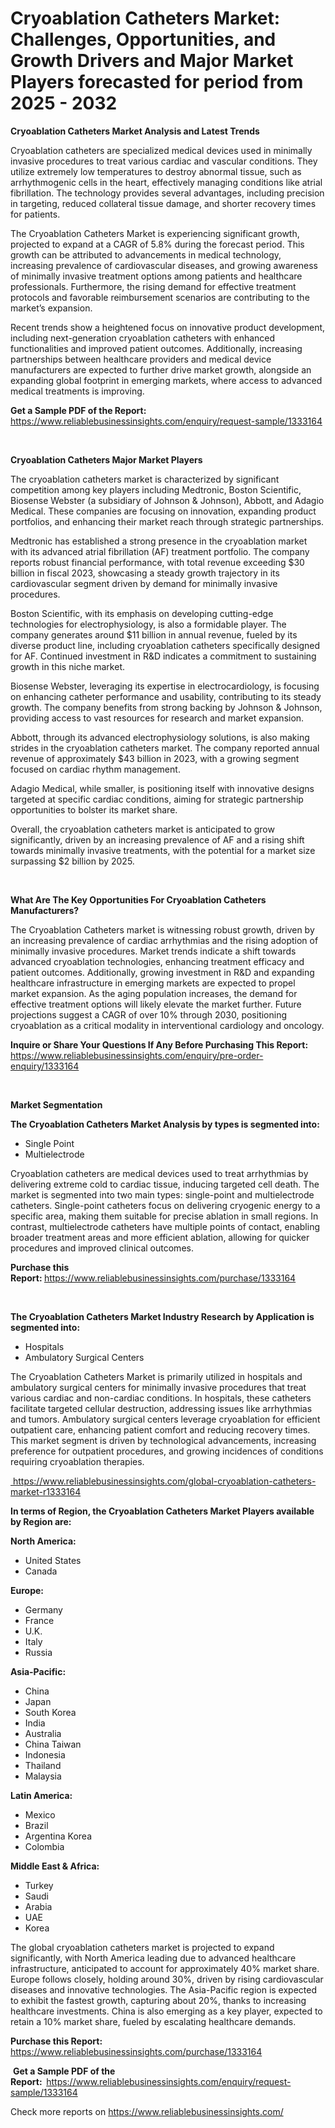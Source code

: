 <p><h1>Cryoablation Catheters Market: Challenges, Opportunities, and Growth Drivers and Major Market Players forecasted for period from 2025 - 2032</h1></p><p><strong>Cryoablation Catheters Market Analysis and Latest Trends</strong></p>
<p><p>Cryoablation catheters are specialized medical devices used in minimally invasive procedures to treat various cardiac and vascular conditions. They utilize extremely low temperatures to destroy abnormal tissue, such as arrhythmogenic cells in the heart, effectively managing conditions like atrial fibrillation. The technology provides several advantages, including precision in targeting, reduced collateral tissue damage, and shorter recovery times for patients.</p><p>The Cryoablation Catheters Market is experiencing significant growth, projected to expand at a CAGR of 5.8% during the forecast period. This growth can be attributed to advancements in medical technology, increasing prevalence of cardiovascular diseases, and growing awareness of minimally invasive treatment options among patients and healthcare professionals. Furthermore, the rising demand for effective treatment protocols and favorable reimbursement scenarios are contributing to the market’s expansion. </p><p>Recent trends show a heightened focus on innovative product development, including next-generation cryoablation catheters with enhanced functionalities and improved patient outcomes. Additionally, increasing partnerships between healthcare providers and medical device manufacturers are expected to further drive market growth, alongside an expanding global footprint in emerging markets, where access to advanced medical treatments is improving.</p></p>
<p><strong>Get a Sample PDF of the Report:&nbsp;</strong> <a href="https://www.reliablebusinessinsights.com/enquiry/request-sample/1333164?utm_campaign=2287&utm_medium=2&utm_source=Github&utm_content=ia&utm_term=24032025&utm_id=cryoablation-catheters">https://www.reliablebusinessinsights.com/enquiry/request-sample/1333164</a></p>
<p>&nbsp;</p>
<p><strong>Cryoablation Catheters Major Market Players</strong></p>
<p><p>The cryoablation catheters market is characterized by significant competition among key players including Medtronic, Boston Scientific, Biosense Webster (a subsidiary of Johnson & Johnson), Abbott, and Adagio Medical. These companies are focusing on innovation, expanding product portfolios, and enhancing their market reach through strategic partnerships.</p><p>Medtronic has established a strong presence in the cryoablation market with its advanced atrial fibrillation (AF) treatment portfolio. The company reports robust financial performance, with total revenue exceeding $30 billion in fiscal 2023, showcasing a steady growth trajectory in its cardiovascular segment driven by demand for minimally invasive procedures.</p><p>Boston Scientific, with its emphasis on developing cutting-edge technologies for electrophysiology, is also a formidable player. The company generates around $11 billion in annual revenue, fueled by its diverse product line, including cryoablation catheters specifically designed for AF. Continued investment in R&D indicates a commitment to sustaining growth in this niche market.</p><p>Biosense Webster, leveraging its expertise in electrocardiology, is focusing on enhancing catheter performance and usability, contributing to its steady growth. The company benefits from strong backing by Johnson & Johnson, providing access to vast resources for research and market expansion.</p><p>Abbott, through its advanced electrophysiology solutions, is also making strides in the cryoablation catheters market. The company reported annual revenue of approximately $43 billion in 2023, with a growing segment focused on cardiac rhythm management.</p><p>Adagio Medical, while smaller, is positioning itself with innovative designs targeted at specific cardiac conditions, aiming for strategic partnership opportunities to bolster its market share.</p><p>Overall, the cryoablation catheters market is anticipated to grow significantly, driven by an increasing prevalence of AF and a rising shift towards minimally invasive treatments, with the potential for a market size surpassing $2 billion by 2025.</p></p>
<p>&nbsp;</p>
<p><strong>What Are The Key Opportunities For Cryoablation Catheters Manufacturers?</strong></p>
<p><p>The Cryoablation Catheters market is witnessing robust growth, driven by an increasing prevalence of cardiac arrhythmias and the rising adoption of minimally invasive procedures. Market trends indicate a shift towards advanced cryoablation technologies, enhancing treatment efficacy and patient outcomes. Additionally, growing investment in R&D and expanding healthcare infrastructure in emerging markets are expected to propel market expansion. As the aging population increases, the demand for effective treatment options will likely elevate the market further. Future projections suggest a CAGR of over 10% through 2030, positioning cryoablation as a critical modality in interventional cardiology and oncology.</p></p>
<p><strong>Inquire or Share Your Questions If Any Before Purchasing This Report:</strong> <a href="https://www.reliablebusinessinsights.com/enquiry/pre-order-enquiry/1333164?utm_campaign=2287&utm_medium=2&utm_source=Github&utm_content=ia&utm_term=24032025&utm_id=cryoablation-catheters">https://www.reliablebusinessinsights.com/enquiry/pre-order-enquiry/1333164</a></p>
<p>&nbsp;</p>
<p><strong>Market Segmentation</strong></p>
<p><strong>The Cryoablation Catheters Market Analysis by types is segmented into:</strong></p>
<p><ul><li>Single Point</li><li>Multielectrode</li></ul></p>
<p><p>Cryoablation catheters are medical devices used to treat arrhythmias by delivering extreme cold to cardiac tissue, inducing targeted cell death. The market is segmented into two main types: single-point and multielectrode catheters. Single-point catheters focus on delivering cryogenic energy to a specific area, making them suitable for precise ablation in small regions. In contrast, multielectrode catheters have multiple points of contact, enabling broader treatment areas and more efficient ablation, allowing for quicker procedures and improved clinical outcomes.</p></p>
<p><strong>Purchase this Report:&nbsp;</strong><a href="https://www.reliablebusinessinsights.com/purchase/1333164?utm_campaign=2287&utm_medium=2&utm_source=Github&utm_content=ia&utm_term=24032025&utm_id=cryoablation-catheters">https://www.reliablebusinessinsights.com/purchase/1333164</a></p>
<p>&nbsp;</p>
<p><strong>The Cryoablation Catheters Market Industry Research by Application is segmented into:</strong></p>
<p><ul><li>Hospitals</li><li>Ambulatory Surgical Centers</li></ul></p>
<p><p>The Cryoablation Catheters Market is primarily utilized in hospitals and ambulatory surgical centers for minimally invasive procedures that treat various cardiac and non-cardiac conditions. In hospitals, these catheters facilitate targeted cellular destruction, addressing issues like arrhythmias and tumors. Ambulatory surgical centers leverage cryoablation for efficient outpatient care, enhancing patient comfort and reducing recovery times. This market segment is driven by technological advancements, increasing preference for outpatient procedures, and growing incidences of conditions requiring cryoablation therapies.</p></p>
<p><a href="https://www.reliablebusinessinsights.com/global-cryoablation-catheters-market-r1333164?utm_campaign=2287&utm_medium=2&utm_source=Github&utm_content=ia&utm_term=24032025&utm_id=cryoablation-catheters">&nbsp;https://www.reliablebusinessinsights.com/global-cryoablation-catheters-market-r1333164</a></p>
<p><strong>In terms of Region, the Cryoablation Catheters Market Players available by Region are:</strong></p>
<p>
    <p> <strong> North America: </strong>
        <ul>
            <li>United States</li>
            <li>Canada</li>
        </ul>
        </p> 
    <p> <strong> Europe: </strong>
        <ul>
            <li>Germany</li>
            <li>France</li>
            <li>U.K.</li>
            <li>Italy</li>
            <li>Russia</li>
        </ul>
        </p> 
    <p> <strong> Asia-Pacific: </strong>
        <ul>
            <li>China</li>
            <li>Japan</li>
            <li>South Korea</li>
            <li>India</li>
            <li>Australia</li>
            <li>China Taiwan</li>
            <li>Indonesia</li>
            <li>Thailand</li>
            <li>Malaysia</li>
        </ul>
        </p> 
    <p> <strong> Latin America: </strong>
        <ul>
            <li>Mexico</li>
            <li>Brazil</li>
            <li>Argentina Korea</li>
            <li>Colombia</li>
        </ul>
        </p> 
    <p> <strong> Middle East & Africa: </strong>
        <ul>
            <li>Turkey</li>
            <li>Saudi</li>
            <li>Arabia</li>
            <li>UAE</li>
            <li>Korea</li>
        </ul>
    </p>
    </p>
<p><p>The global cryoablation catheters market is projected to expand significantly, with North America leading due to advanced healthcare infrastructure, anticipated to account for approximately 40% market share. Europe follows closely, holding around 30%, driven by rising cardiovascular diseases and innovative technologies. The Asia-Pacific region is expected to exhibit the fastest growth, capturing about 20%, thanks to increasing healthcare investments. China is also emerging as a key player, expected to retain a 10% market share, fueled by escalating healthcare demands.</p></p>
<p><strong>Purchase this Report: </strong><a href="https://www.reliablebusinessinsights.com/purchase/1333164?utm_campaign=2287&utm_medium=2&utm_source=Github&utm_content=ia&utm_term=24032025&utm_id=cryoablation-catheters">https://www.reliablebusinessinsights.com/purchase/1333164</a></p>
<p>&nbsp;<strong>Get a Sample PDF of the Report:&nbsp;&nbsp;</strong><a href="https://www.reliablebusinessinsights.com/enquiry/request-sample/1333164?utm_campaign=2287&utm_medium=2&utm_source=Github&utm_content=ia&utm_term=24032025&utm_id=cryoablation-catheters">https://www.reliablebusinessinsights.com/enquiry/request-sample/1333164</a></p>
<p><strong></strong></p>
<p>Check more reports on <a href="https://www.reliablebusinessinsights.com/?utm_campaign=2287&utm_medium=2&utm_source=Github&utm_content=ia&utm_term=24032025&utm_id=cryoablation-catheters">https://www.reliablebusinessinsights.com/</a></p>
